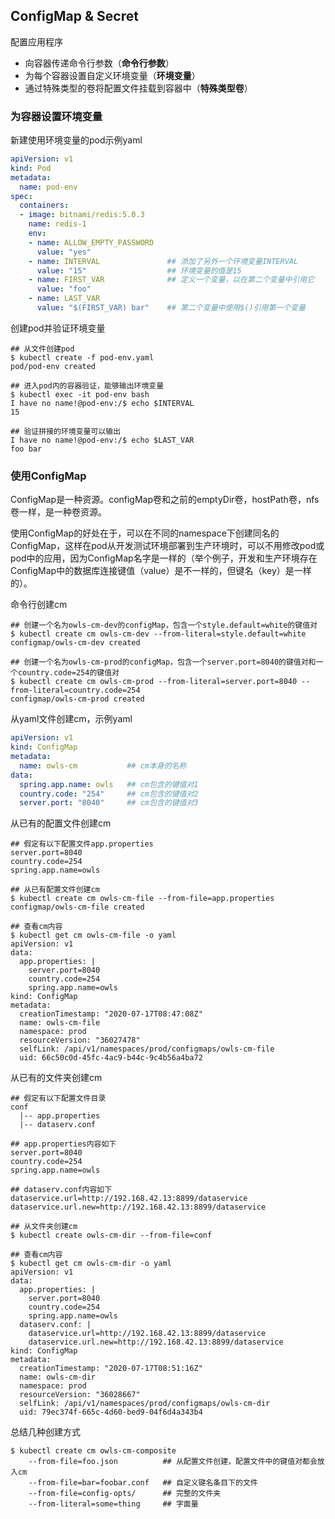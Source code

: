 ## ConfigMap & Secret

配置应用程序

- 向容器传递命令行参数（**命令行参数**）
- 为每个容器设置自定义环境变量（**环境变量**）
- 通过特殊类型的卷将配置文件挂载到容器中（**特殊类型卷**）

### 为容器设置环境变量

新建使用环境变量的pod示例yaml

```yaml
apiVersion: v1
kind: Pod
metadata:
  name: pod-env
spec:
  containers:
  - image: bitnami/redis:5.0.3
    name: redis-1
    env:
    - name: ALLOW_EMPTY_PASSWORD
      value: "yes"
    - name: INTERVAL               ## 添加了另外一个环境变量INTERVAL
      value: "15"                  ## 环境变量的值是15
    - name: FIRST_VAR              ## 定义一个变量，以在第二个变量中引用它
      value: "foo"
    - name: LAST_VAR
      value: "$(FIRST_VAR) bar"    ## 第二个变量中使用$()引用第一个变量
```

创建pod并验证环境变量

```shell
## 从文件创建pod
$ kubectl create -f pod-env.yaml 
pod/pod-env created

## 进入pod内的容器验证，能够输出环境变量
$ kubectl exec -it pod-env bash
I have no name!@pod-env:/$ echo $INTERVAL
15

## 验证拼接的环境变量可以输出
I have no name!@pod-env:/$ echo $LAST_VAR
foo bar
```

### 使用ConfigMap

ConfigMap是一种资源。configMap卷和之前的emptyDir卷，hostPath卷，nfs卷一样，是一种卷资源。

使用ConfigMap的好处在于，可以在不同的namespace下创建同名的ConfigMap，这样在pod从开发测试环境部署到生产环境时，可以不用修改pod或pod中的应用，因为ConfigMap名字是一样的（举个例子，开发和生产环境存在ConfigMap中的数据库连接键值（value）是不一样的，但键名（key）是一样的）。

命令行创建cm

```shell
## 创建一个名为owls-cm-dev的configMap，包含一个style.default=white的键值对
$ kubectl create cm owls-cm-dev --from-literal=style.default=white
configmap/owls-cm-dev created

## 创建一个名为owls-cm-prod的configMap，包含一个server.port=8040的键值对和一个country.code=254的键值对
$ kubectl create cm owls-cm-prod --from-literal=server.port=8040 --from-literal=country.code=254
configmap/owls-cm-prod created
```

从yaml文件创建cm，示例yaml

```yaml
apiVersion: v1
kind: ConfigMap
metadata:
  name: owls-cm           ## cm本身的名称
data:
  spring.app.name: owls   ## cm包含的键值对1
  country.code: "254"     ## cm包含的键值对2
  server.port: "8040"     ## cm包含的键值对3
```

从已有的配置文件创建cm

```shell
## 假定有以下配置文件app.properties
server.port=8040
country.code=254
spring.app.name=owls

## 从已有配置文件创建cm
$ kubectl create cm owls-cm-file --from-file=app.properties
configmap/owls-cm-file created

## 查看cm内容
$ kubectl get cm owls-cm-file -o yaml
apiVersion: v1
data:
  app.properties: |
    server.port=8040
    country.code=254
    spring.app.name=owls
kind: ConfigMap
metadata:
  creationTimestamp: "2020-07-17T08:47:08Z"
  name: owls-cm-file
  namespace: prod
  resourceVersion: "36027478"
  selfLink: /api/v1/namespaces/prod/configmaps/owls-cm-file
  uid: 66c50c0d-45fc-4ac9-b44c-9c4b56a4ba72
```

从已有的文件夹创建cm

```shell
## 假定有以下配置文件目录
conf
  |-- app.properties
  |-- dataserv.conf

## app.properties内容如下
server.port=8040
country.code=254
spring.app.name=owls

## dataserv.conf内容如下
dataservice.url=http://192.168.42.13:8899/dataservice
dataservice.url.new=http://192.168.42.13:8899/dataservice

## 从文件夹创建cm
$ kubectl create owls-cm-dir --from-file=conf

## 查看cm内容
$ kubectl get cm owls-cm-dir -o yaml
apiVersion: v1
data:
  app.properties: |
    server.port=8040
    country.code=254
    spring.app.name=owls
  dataserv.conf: |
    dataservice.url=http://192.168.42.13:8899/dataservice
    dataservice.url.new=http://192.168.42.13:8899/dataservice
kind: ConfigMap
metadata:
  creationTimestamp: "2020-07-17T08:51:16Z"
  name: owls-cm-dir
  namespace: prod
  resourceVersion: "36028667"
  selfLink: /api/v1/namespaces/prod/configmaps/owls-cm-dir
  uid: 79ec374f-665c-4d60-bed9-04f6d4a343b4
```

总结几种创建方式

```shell
$ kubectl create cm owls-cm-composite 
    --from-file=foo.json          ## 从配置文件创建，配置文件中的键值对都会放入cm
    --from-file=bar=foobar.conf   ## 自定义键名条目下的文件
    --from-file=config-opts/      ## 完整的文件夹
    --from-literal=some=thing     ## 字面量
```

